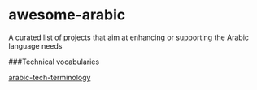 # awesome-arabic
A curated list of projects that aim at enhancing or supporting the Arabic language needs


###Technical vocabularies


[arabic-tech-terminology](https://github.com/mohsenuss91/arabic-tech-terminology/blob/master/en-ar.md)
